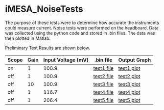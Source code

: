 # iMESA_NoiseTests

The purpose of these tests were to determine how accurate the instruments could measure current. Noise tests were performed on the headboard.  Data was collected using the python code and stored in .bin files.  The data was then plotted in Matlab.  

Preliminary Test Results are shown below. 

| Scope | Gain | Input Voltage (mV) | .bin file | Output Graph |
|-------|------|--------------------|-----------|--------------|
| on    | 1    | 100.9              |[test1 file](https://github.com/JohnTerragnoli/iMESA_NoiseTests/blob/master/test%201.bin)|[test1 plot](https://github.com/JohnTerragnoli/iMESA_NoiseTests/blob/master/test%201.fig)|
| off   | 1    | 100.9              |[test2 file](https://github.com/JohnTerragnoli/iMESA_NoiseTests/blob/master/test%202.bin)         | [test2 plot](https://github.com/JohnTerragnoli/iMESA_NoiseTests/blob/master/test%202.fig)    |
| off   | 10   | 100.9              | [test3 file](https://github.com/JohnTerragnoli/iMESA_NoiseTests/blob/master/test%203.bin)          | [test3 plot](https://github.com/JohnTerragnoli/iMESA_NoiseTests/blob/master/test%203.fig)|
| off   | 1    | 116.7              | [test4 file](https://github.com/JohnTerragnoli/iMESA_NoiseTests/blob/master/test%204.bin)          | [test4 plot](https://github.com/JohnTerragnoli/iMESA_NoiseTests/blob/master/test%204.fig)             |
| off   | 1    | 206.4              | [test5 file](https://github.com/JohnTerragnoli/iMESA_NoiseTests/blob/master/test%205.bin)          |  [test5 plot](https://github.com/JohnTerragnoli/iMESA_NoiseTests/blob/master/test%205.fig)            |
